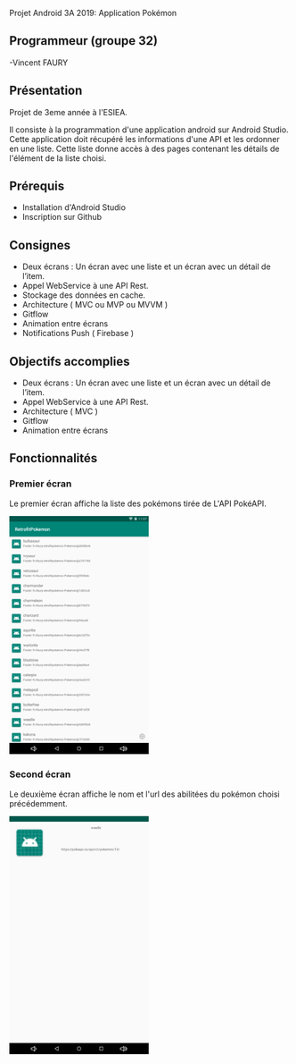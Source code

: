 Projet Android 3A 2019: Application Pokémon
 
## Programmeur (groupe 32)

-Vincent FAURY

 
## Présentation

Projet de 3eme année à l'ESIEA. 

Il consiste à la programmation d'une application android sur Android Studio. Cette application doit récupéré les informations d'une API et les ordonner en une liste. Cette liste donne accès à des pages contenant les détails de l'élément de la liste choisi.

 
## Prérequis

- Installation d'Android Studio
- Inscription sur Github

 
## Consignes 
 
- Deux écrans : Un écran avec une liste et un écran avec un détail de l’item.
- Appel WebService à une API Rest.
- Stockage des données en cache.
- Architecture ( MVC ou MVP ou MVVM )
- Gitflow
- Animation entre écrans 
- Notifications Push ( Firebase ) 

## Objectifs accomplies

- Deux écrans : Un écran avec une liste et un écran avec un détail de l’item.
- Appel WebService à une API Rest.
- Architecture ( MVC )
- Gitflow
- Animation entre écrans 

## Fonctionnalités

### Premier écran

Le premier écran affiche la liste des pokémons tirée de L'API PokéAPI.

<img src="https://github.com/neocorvinus/retrofitPokemon.github.io/blob/master/Screenshot_20190401-230730.png" width="250"/>

### Second écran

Le deuxième écran affiche le nom et l'url des abilitées du pokémon choisi précédemment.

<img src="https://github.com/neocorvinus/retrofitPokemon.github.io/blob/master/Screenshot_20190402-224518.png" width="250"/>
 
